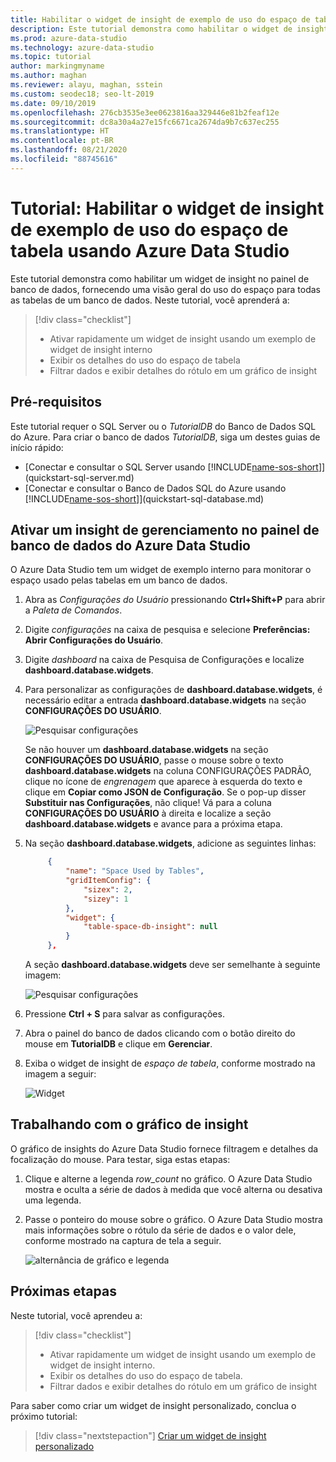 ```yaml
---
title: Habilitar o widget de insight de exemplo de uso do espaço de tabela
description: Este tutorial demonstra como habilitar o widget de insight de exemplo de uso do espaço de tabela no painel de banco de dados do Azure Data Studio.
ms.prod: azure-data-studio
ms.technology: azure-data-studio
ms.topic: tutorial
author: markingmyname
ms.author: maghan
ms.reviewer: alayu, maghan, sstein
ms.custom: seodec18; seo-lt-2019
ms.date: 09/10/2019
ms.openlocfilehash: 276cb3535e3ee0623816aa329446e81b2feaf12e
ms.sourcegitcommit: dc8a30a4a27e15fc6671ca2674da9b7c637ec255
ms.translationtype: HT
ms.contentlocale: pt-BR
ms.lasthandoff: 08/21/2020
ms.locfileid: "88745616"
---
```

# <a name="tutorial-enable-the-table-space-usage-sample-insight-widget-using-azure-data-studio"></a>Tutorial: Habilitar o widget de insight de exemplo de uso do espaço de tabela usando Azure Data Studio

Este tutorial demonstra como habilitar um widget de insight no painel de banco de dados, fornecendo uma visão geral do uso do espaço para todas as tabelas de um banco de dados. Neste tutorial, você aprenderá a:

> [!div class="checklist"]
> * Ativar rapidamente um widget de insight usando um exemplo de widget de insight interno
> * Exibir os detalhes do uso do espaço de tabela
> * Filtrar dados e exibir detalhes do rótulo em um gráfico de insight

## <a name="prerequisites"></a>Pré-requisitos

Este tutorial requer o SQL Server ou o *TutorialDB* do Banco de Dados SQL do Azure. Para criar o banco de dados *TutorialDB*, siga um destes guias de início rápido:

* [Conectar e consultar o SQL Server usando [!INCLUDE[name-sos-short](../includes/name-sos-short.md)]](quickstart-sql-server.md)
* [Conectar e consultar o Banco de Dados SQL do Azure usando [!INCLUDE[name-sos-short](../includes/name-sos-short.md)]](quickstart-sql-database.md)

## <a name="turn-on-a-management-insight-on-azure-data-studios-database-dashboard"></a>Ativar um insight de gerenciamento no painel de banco de dados do Azure Data Studio

O Azure Data Studio tem um widget de exemplo interno para monitorar o espaço usado pelas tabelas em um banco de dados.

1. Abra as *Configurações do Usuário* pressionando **Ctrl+Shift+P** para abrir a *Paleta de Comandos*.

2. Digite *configurações* na caixa de pesquisa e selecione **Preferências: Abrir Configurações do Usuário**.

3. Digite *dashboard* na caixa de Pesquisa de Configurações e localize **dashboard.database.widgets**.

4. Para personalizar as configurações de **dashboard.database.widgets**, é necessário editar a entrada **dashboard.database.widgets** na seção **CONFIGURAÇÕES DO USUÁRIO**.

   ![Pesquisar configurações](media/tutorial-table-space-sql-server/search-settings.png)

   Se não houver um **dashboard.database.widgets** na seção **CONFIGURAÇÕES DO USUÁRIO**, passe o mouse sobre o texto **dashboard.database.widgets** na coluna CONFIGURAÇÕES PADRÃO, clique no ícone de *engrenagem* que aparece à esquerda do texto e clique em **Copiar como JSON de Configuração**. Se o pop-up disser **Substituir nas Configurações**, não clique! Vá para a coluna **CONFIGURAÇÕES DO USUÁRIO** à direita e localize a seção **dashboard.database.widgets** e avance para a próxima etapa.

5. Na seção **dashboard.database.widgets**, adicione as seguintes linhas:

   ```json
        {
            "name": "Space Used by Tables",
            "gridItemConfig": {
                "sizex": 2,
                "sizey": 1
            },
            "widget": {
                "table-space-db-insight": null
            }
        },
    ```

   A seção **dashboard.database.widgets** deve ser semelhante à seguinte imagem:

    ![Pesquisar configurações](./media/tutorial-table-space-sql-server/insight-table-space.png)

6. Pressione **Ctrl + S** para salvar as configurações.

7. Abra o painel do banco de dados clicando com o botão direito do mouse em **TutorialDB** e clique em **Gerenciar**.

8. Exiba o widget de insight de *espaço de tabela*, conforme mostrado na imagem a seguir:

   ![Widget](./media/tutorial-table-space-sql-server/insight-table-space-result.png)

## <a name="working-with-the-insight-chart"></a>Trabalhando com o gráfico de insight

O gráfico de insights do Azure Data Studio fornece filtragem e detalhes da focalização do mouse. Para testar, siga estas etapas:

1. Clique e alterne a legenda *row_count* no gráfico. O Azure Data Studio mostra e oculta a série de dados à medida que você alterna ou desativa uma legenda.

2. Passe o ponteiro do mouse sobre o gráfico. O Azure Data Studio mostra mais informações sobre o rótulo da série de dados e o valor dele, conforme mostrado na captura de tela a seguir.

   ![alternância de gráfico e legenda](./media/tutorial-table-space-sql-server/insight-table-space-toggle.png)

## <a name="next-steps"></a>Próximas etapas

Neste tutorial, você aprendeu a:
> [!div class="checklist"]
> * Ativar rapidamente um widget de insight usando um exemplo de widget de insight interno.
> * Exibir os detalhes do uso do espaço de tabela.
> * Filtrar dados e exibir detalhes do rótulo em um gráfico de insight

Para saber como criar um widget de insight personalizado, conclua o próximo tutorial:

> [!div class="nextstepaction"]
> [Criar um widget de insight personalizado](tutorial-build-custom-insight-sql-server.md)
